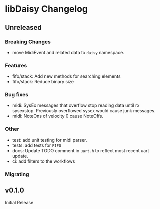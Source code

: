 # libDaisy Changelog

## Unreleased

### Breaking Changes

* move MidiEvent and related data to `daisy` namespace.

### Features

* fifo/stack: Add new methods for searching elements
* fifo/stack: Reduce binary size

### Bug fixes

* midi: SysEx messages that overflow stop reading data until rx sysexstop. Previously overflowed sysex would cause junk messages.
* midi: NoteOns of velocity 0 cause NoteOffs.

### Other

* test: add unit testing for midi parser.  
* tests: add tests for `FIFO`
* docs: Update TODO comment in `uart.h` to reflect most recent uart update.
* ci: add filters to the workflows

### Migrating

## v0.1.0

Initial Release

